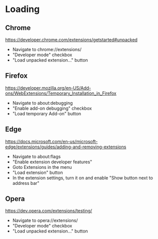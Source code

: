 

# Loading

## Chrome
https://developer.chrome.com/extensions/getstarted#unpacked

- Navigate to chrome://extensions/
- "Developer mode" checkbox
- "Load unpacked extension..." button

## Firefox
https://developer.mozilla.org/en-US/Add-ons/WebExtensions/Temporary_Installation_in_Firefox

- Navigate to about:debugging
- "Enable add-on debugging" checkbox
- "Load temporary Add-on" button

## Edge
https://docs.microsoft.com/en-us/microsoft-edge/extensions/guides/adding-and-removing-extensions

- Navigate to about:flags
- "Enable extension developer features"
- Goto Extensions in the menu
- "Load extension" button
- In the extension settings, turn it on and enable "Show button next to address bar"

## Opera
https://dev.opera.com/extensions/testing/

- Navigate to opera://extensions/
- "Developer mode" checkbox
- "Load unpacked extension..." button
